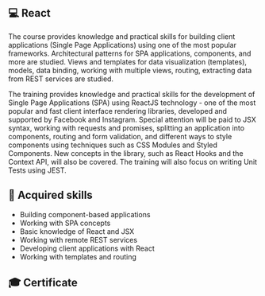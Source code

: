 ## 💻 React

The course provides knowledge and practical skills for building client applications (Single Page Applications) using one of the most popular frameworks. Architectural patterns for SPA applications, components, and more are studied. Views and templates for data visualization (templates), models, data binding, working with multiple views, routing, extracting data from REST services are studied.

The training provides knowledge and practical skills for the development of Single Page Applications (SPA) using ReactJS technology - one of the most popular and fast client interface rendering libraries, developed and supported by Facebook and Instagram. Special attention will be paid to JSX syntax, working with requests and promises, splitting an application into components, routing and form validation, and different ways to style components using techniques such as CSS Modules and Styled Components. New concepts in the library, such as React Hooks and the Context API, will also be covered. The training will also focus on writing Unit Tests using JEST.

## 🚀 Acquired skills

-   Building component-based applications
-   Working with SPA concepts
-   Basic knowledge of React and JSX
-   Working with remote REST services
-   Developing client applications with React
-   Working with templates and routing

## 🎓 Certificate
